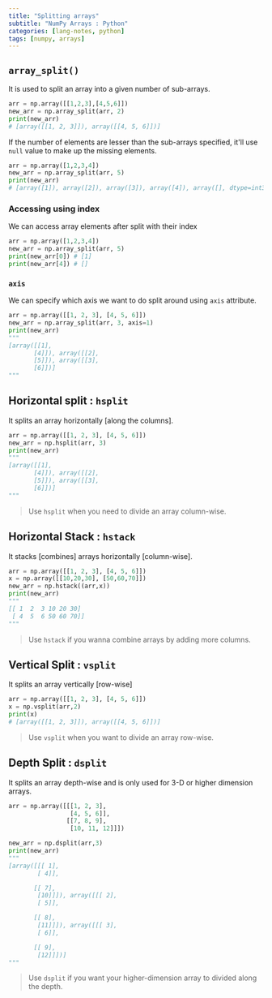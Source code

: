 ```yaml
---
title: "Splitting arrays"
subtitle: "NumPy Arrays : Python"
categories: [lang-notes, python]
tags: [numpy, arrays]
---
```


## `array_split()`

It is used to split an array into a given number of sub-arrays.

```py
arr = np.array([[1,2,3],[4,5,6]])
new_arr = np.array_split(arr, 2)
print(new_arr)
# [array([[1, 2, 3]]), array([[4, 5, 6]])]
```

If the number of elements are lesser than the sub-arrays specified, it'll use `null` value to make up the missing elements.

```py
arr = np.array([1,2,3,4])
new_arr = np.array_split(arr, 5)
print(new_arr)
# [array([1]), array([2]), array([3]), array([4]), array([], dtype=int32)]
```

### Accessing using index

We can access array elements after split with their index

```py
arr = np.array([1,2,3,4])
new_arr = np.array_split(arr, 5)
print(new_arr[0]) # [1]
print(new_arr[4]) # []
```

### `axis`

We can specify which axis we want to do split around using `axis` attribute.

```py
arr = np.array([[1, 2, 3], [4, 5, 6]])
new_arr = np.array_split(arr, 3, axis=1)
print(new_arr)
"""
[array([[1],
       [4]]), array([[2],
       [5]]), array([[3],
       [6]])]
"""
```

## Horizontal split : `hsplit`

It splits an array horizontally [along the columns].

```py
arr = np.array([[1, 2, 3], [4, 5, 6]])
new_arr = np.hsplit(arr, 3)
print(new_arr)
"""
[array([[1],
       [4]]), array([[2],
       [5]]), array([[3],
       [6]])]
"""
```

> Use `hsplit` when you need to divide an array column-wise.

## Horizontal Stack : `hstack`

It stacks [combines] arrays horizontally [column-wise].

```py
arr = np.array([[1, 2, 3], [4, 5, 6]])
x = np.array([[10,20,30], [50,60,70]])
new_arr = np.hstack((arr,x))
print(new_arr)
"""
[[ 1  2  3 10 20 30]
 [ 4  5  6 50 60 70]]
"""
```

> Use `hstack` if you wanna combine arrays by adding more columns.

## Vertical Split : `vsplit`

It splits an array vertically [row-wise]

```py
arr = np.array([[1, 2, 3], [4, 5, 6]])
x = np.vsplit(arr,2)
print(x)
# [array([[1, 2, 3]]), array([[4, 5, 6]])]
```

> Use `vsplit` when you want to divide an array row-wise.

## Depth Split : `dsplit`

It splits an array depth-wise and is only used for 3-D or higher dimension arrays.

```py
arr = np.array([[[1, 2, 3],
                 [4, 5, 6]],
                [[7, 8, 9],
                 [10, 11, 12]]])

new_arr = np.dsplit(arr,3)
print(new_arr)
"""
[array([[[ 1],
        [ 4]],

       [[ 7],
        [10]]]), array([[[ 2],
        [ 5]],

       [[ 8],
        [11]]]), array([[[ 3],
        [ 6]],

       [[ 9],
        [12]]])]
"""
```

> Use `dsplit` if you want your higher-dimension array to divided along the depth.
